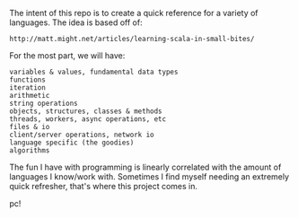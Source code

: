 The intent of this repo is to create a quick reference for a variety of languages. The idea is based off of:

	http://matt.might.net/articles/learning-scala-in-small-bites/

For the most part, we will have:

	variables & values, fundamental data types
	functions
	iteration
	arithmetic
	string operations
	objects, structures, classes & methods
	threads, workers, async operations, etc
	files & io
	client/server operations, network io
	language specific (the goodies)
	algorithms

The fun I have with programming is linearly correlated with the amount of languages I know/work with. Sometimes I find myself needing an extremely quick refresher, that's where this project comes in.

pc!
